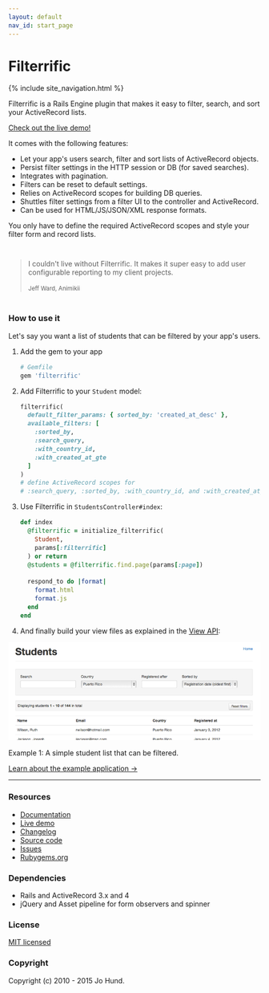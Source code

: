```yaml
---
layout: default
nav_id: start_page
---
```


<div class="page-header">
  <h1>Filterrific</h1>
</div>



{% include site_navigation.html %}

<p class="lead">
  Filterrific is a Rails Engine plugin that makes it easy to filter,
  search, and sort your ActiveRecord lists.
</p>

<a href="http://filterrific-demo.herokuapp.com/students" class="btn btn-success btn-large">
  Check out the live demo!
</a>

It comes with the following features:

* Let your app's users search, filter and sort lists of ActiveRecord objects.
* Persist filter settings in the HTTP session or DB (for saved searches).
* Integrates with pagination.
* Filters can be reset to default settings.
* Relies on ActiveRecord scopes for building DB queries.
* Shuttles filter settings from a filter UI to the controller and ActiveRecord.
* Can be used for HTML/JS/JSON/XML response formats.

You only have to define the required ActiveRecord scopes and style your filter
form and record lists.

<div style="margin: 3em 0; max-width: 560px;" class="well">
  <blockquote style="margin-bottom: 0;">
    <p>
      I couldn't live without Filterrific. It makes it super easy to add
      user configurable reporting to my client projects.
    </p>
    <small>Jeff Ward, Animikii</small>
  </blockquote>
</div>

### How to use it

Let's say you want a list of students that can be filtered by your app's users.

1. Add the gem to your app

    ```ruby
    # Gemfile
    gem 'filterrific'
    ```

2. Add Filterrific to your `Student` model:

    ```ruby
    filterrific(
      default_filter_params: { sorted_by: 'created_at_desc' },
      available_filters: [
        :sorted_by,
        :search_query,
        :with_country_id,
        :with_created_at_gte
      ]
    )
    # define ActiveRecord scopes for
    # :search_query, :sorted_by, :with_country_id, and :with_created_at_gte
    ```

3. Use Filterrific in `StudentsController#index`:

    ```ruby
    def index
      @filterrific = initialize_filterrific(
        Student,
        params[:filterrific]
      ) or return
      @students = @filterrific.find.page(params[:page])

      respond_to do |format|
        format.html
        format.js
      end
    end
    ```

4. And finally build your view files as explained in the [View API](/pages/action_view_api.html):

<p class="unconstrained">
  <img src="/images/screenshot_s.png" alt="Filterrific in action" class="img-polaroid" />
  <div class="img_caption">
    Example 1: A simple student list that can be filtered.
  </div>
</p>

<p>
  <a href="/pages/example_application.html" class='btn btn-success'>Learn about the example application &rarr;</a>
</p>

<hr />

<div class="row">

  <div class="span3">
    <h3>Resources</h3>
    <ul>
      <li><a href="http://filterrific.clearcove.ca">Documentation</a>
      <li><a href="http://filterrific-demo.herokuapp.com">Live demo</a>
      <li><a href="https://github.com/jhund/filterrific/blob/master/CHANGELOG.md">Changelog</a>
      <li><a href="https://github.com/jhund/filterrific">Source code</a>
      <li><a href="https://github.com/jhund/filterrific/issues">Issues</a>
      <li><a href="http://rubygems.org/gems/filterrific">Rubygems.org</a>
    </ul>
  </div>

  <div class="span4">
    <h3>Dependencies</h3>
    <ul>
      <li>Rails and ActiveRecord 3.x and 4</li>
      <li>jQuery and Asset pipeline for form observers and spinner</li>
    </ul>
  </div>

  <div class="span3">
    <h3>License</h3>
    <a href="https://github.com/jhund/filterrific/blob/master/MIT-LICENSE">MIT licensed</a>
    <h3>Copyright</h3>
    Copyright (c) 2010 - 2015 Jo Hund.
  </div>

</div>
